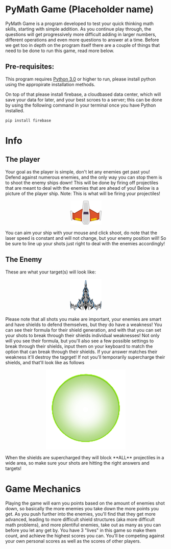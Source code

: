 # PyMath Game (Placeholder name)

PyMath Game is a program developed to test your quick thinking math skills, starting with simple addition. As you continue play through, the questions will get progressively more difficult adding in larger numbers, different operations and even more questions to answer at a time. Before we get too in depth on the program itself there are a couple of things that need to be done to run this game, read more below. 


## Pre-requisites:

This program requires [Python 3.0](https://www.python.org/downloads/) or higher to run, please install python using the appropirate installation methods.

On top of that please install firebase, a cloudbased data center, which will save your data for later, and your best scroes to a server; this can be done by using the following command in your terminal once you have Python installed.

	pip install firebase

# Info

## The player
Your goal as the player is simple, don't let any enemies get past you! Defend against numerous enemies, and the only way you can stop them is to shoot the enemy ships down! This will be done by firing off projectiles that are meant to deal with the enemies that are ahead of you! Below is a picture of the player ship. Note: This is what will be firing your projectiles!
<p align="center">
   <img src="/images/shipOrange.png" alt="Player"/>
</p>


You can aim your ship with your mouse and click shoot, do note that the laser speed is constant and will not change, but your enemy position will! So be sure to line up your shots just right to deal with the enemies accordingly! 

## The Enemy
These are what your target(s) will look like:

<p align="center">
   <img src="/images/ship.png" alt="drawing" width="100"/>
</p>


Please note that all shots you make are important, your enemies are smart and have shields to defend themselves, but they do have a weakness! You can see their formula for their shield generation, and with that you can set your shots to break through their shields individual weaknesses! Not only will you see their formula, but you'll also see a few possible settings to break through their shields, input them on your keyboard to match the option that can break through their shields. If your answer matches their weakness it'll destroy the tagrget! If not you'll temporarily supercharge their shields, and that'll look like as follows

<p align="center">
   <img src="/images/shield1.png" alt="drawing" width="250"/>
</p>
When the shields are supercharged they will block **ALL** projectiles in a wide area, so make sure your shots are hitting the right answers and targets!


# Game Mechanics

Playing the game will earn you points based on the amount of enemies shot down, so basically the more enemies you take down the more points you get. As you push further into the enemies, you'll find that they get more advanced, leading to more difficult shield structures (aka more difficult math problems), and more plentiful enemies, take out as many as you can before you let any get by. You have 3 "lives" in this game so make them count, and achieve the highest scores you can. You'll be competing against your own personal scores as well as the scores of other players. 
